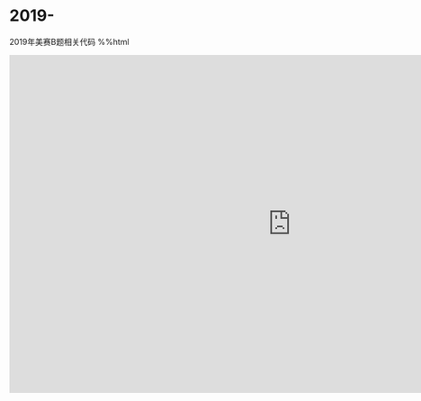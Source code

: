 # 2019-
2019年美赛B题相关代码
%%html
<iframe src="https://www.baidu.com/?tn=44048691_oem_dg"
    style="width:1000px; height:600px;" frameborder="0">
</iframe>

